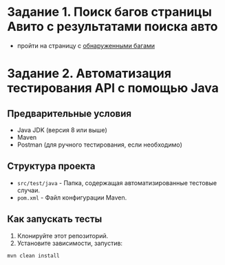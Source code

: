 # Задание 1. Поиск багов страницы Авито с результатами поиска авто

- пройти на страницу с [обнаруженными багами](https://github.com/STALKSA/AVITOQA/blob/main/BUGSTASKONE.md)



# Задание 2. Автоматизация тестирования API с помощью Java

## Предварительные условия
- Java JDK (версия 8 или выше)
- Maven
- Postman (для ручного тестирования, если необходимо)

## Структура проекта
- `src/test/java` - Папка, содержащая автоматизированные тестовые случаи.
- `pom.xml` - Файл конфигурации Maven.

## Как запускать тесты
1. Клонируйте этот репозиторий.
2. Установите зависимости, запустив:
```bash
mvn clean install
